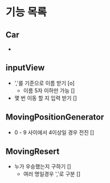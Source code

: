 # 기능 목록

## Car
- 

## inputView

- ','를 기준으로 이름 받기 [o]
    - 이름 5자 이하만 가능 []
- 몇 번 이동 할 지 입력 받기 []

## MovingPositionGenerator

- 0 - 9 사이에서 4이상일 경우 전진 []

## MovingResert

- 누가 우승했는지 구하기 []
    - 여러 명일경우 ','로 구분 []
